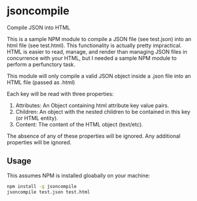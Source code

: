 jsoncompile
===========

Compile JSON into HTML

This is a sample NPM module to compile a JSON file (see test.json) into an html file (see test.html).
This functionality is actually pretty impractical. HTML is easier to read, manage, and render than managing JSON files in concurrence with your HTML, but I needed a sample NPM module to perform a perfunctory task.

This module will only compile a valid JSON object inside a .json file into an HTML file (passed as .html)

Each key will be read with three properties:
1. Attributes: An Object containing html attribute key value pairs.
2. Children: An object with the nested children to be contained in this key (or HTML entity).
3. Content: The content of the HTML object (text/etc).

The absence of any of these properties will be ignored. Any additional properties will be ignored.

## Usage

This assumes NPM is installed gloabally on your machine:

```bash 
npm install -g jsoncompile
jsoncompile test.json test.html
```
